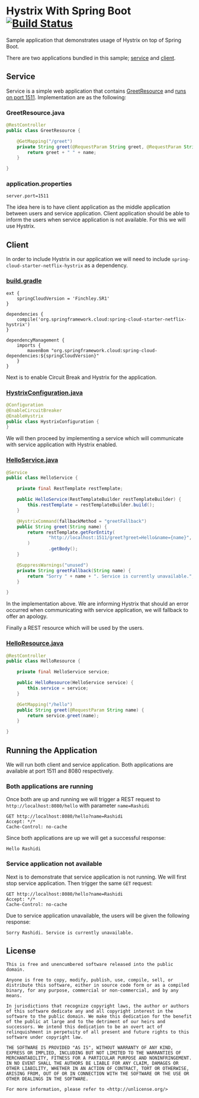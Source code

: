 # Hystrix With Spring Boot [![Build Status](https://travis-ci.org/rashidi/boot-hystrix-sample.svg?branch=master)](https://travis-ci.org/rashidi/boot-hystrix-sample)
Sample application that demonstrates usage of Hystrix on top of Spring Boot.

There are two applications bundled in this sample; [service][1] and [client][2].

## Service
Service is a simple web application that contains [GreetResource][3] and [runs on port 1511][4]. Implementation are
as the following:

### GreetResource.java
```java
@RestController
public class GreetResource {

    @GetMapping("/greet")
    private String greet(@RequestParam String greet, @RequestParam String name) {
        return greet + " " + name;
    }

}
```

### application.properties
```properties
server.port=1511
```

The idea here is to have client application as the middle application between users and service application. Client
application should be able to inform the users when service application is not available. For this we will use Hystrix.

## Client
In order to include Hystrix in our application we will need to include `spring-cloud-starter-netflix-hystrix` as a
dependency.

### [build.gradle][5]
```text
ext {
    springCloudVersion = 'Finchley.SR1'
}

dependencies {
    compile('org.springframework.cloud:spring-cloud-starter-netflix-hystrix')
}

dependencyManagement {
    imports {
        mavenBom "org.springframework.cloud:spring-cloud-dependencies:${springCloudVersion}"
    }
}
```

Next is to enable Circuit Break and Hystrix for the application.

### [HystrixConfiguration.java][6]
```java
@Configuration
@EnableCircuitBreaker
@EnableHystrix
public class HystrixConfiguration {
}
```

We will then proceed by implementing a service which will communicate with service application with
Hystrix enabled.

### [HelloService.java][7]
```java
@Service
public class HelloService {

    private final RestTemplate restTemplate;

    public HelloService(RestTemplateBuilder restTemplateBuilder) {
        this.restTemplate = restTemplateBuilder.build();
    }

    @HystrixCommand(fallbackMethod = "greetFallback")
    public String greet(String name) {
        return restTemplate.getForEntity(
                "http://localhost:1511/greet?greet=Hello&name={name}", String.class, name
        )
                .getBody();
    }

    @SuppressWarnings("unused")
    private String greetFallback(String name) {
        return "Sorry " + name + ". Service is currently unavailable.";
    }

}
```

In the implementation above. We are informing Hystrix that should an error occurred when communicating
with service application, we will fallback to offer an apology.

Finally a REST resource which will be used by the users.

### [HelloResource.java][8]
```java
@RestController
public class HelloResource {

    private final HelloService service;

    public HelloResource(HelloService service) {
        this.service = service;
    }

    @GetMapping("/hello")
    public String greet(@RequestParam String name) {
        return service.greet(name);
    }

}
```

## Running the Application
We will run both client and service application. Both applications are available at port 1511 and 8080
respectively.

### Both applications are running
Once both are up and running we will trigger a REST request to `http://localhost:8080/hello` with parameter `name=Rashidi`

```http request
GET http://localhost:8080/hello?name=Rashidi
Accept: */*
Cache-Control: no-cache
```

Since both applications are up we will get a successful response:

```text
Hello Rashidi
```

### Service application not available
Next is to demonstrate that service application is not running. We will first stop service application.
Then trigger the same `GET` request:

```http request
GET http://localhost:8080/hello?name=Rashidi
Accept: */*
Cache-Control: no-cache
```

Due to service application unavailable, the users will be given the following response:

```text
Sorry Rashidi. Service is currently unavailable.
```

## License
```text
This is free and unencumbered software released into the public domain.

Anyone is free to copy, modify, publish, use, compile, sell, or
distribute this software, either in source code form or as a compiled
binary, for any purpose, commercial or non-commercial, and by any
means.

In jurisdictions that recognize copyright laws, the author or authors
of this software dedicate any and all copyright interest in the
software to the public domain. We make this dedication for the benefit
of the public at large and to the detriment of our heirs and
successors. We intend this dedication to be an overt act of
relinquishment in perpetuity of all present and future rights to this
software under copyright law.

THE SOFTWARE IS PROVIDED "AS IS", WITHOUT WARRANTY OF ANY KIND,
EXPRESS OR IMPLIED, INCLUDING BUT NOT LIMITED TO THE WARRANTIES OF
MERCHANTABILITY, FITNESS FOR A PARTICULAR PURPOSE AND NONINFRINGEMENT.
IN NO EVENT SHALL THE AUTHORS BE LIABLE FOR ANY CLAIM, DAMAGES OR
OTHER LIABILITY, WHETHER IN AN ACTION OF CONTRACT, TORT OR OTHERWISE,
ARISING FROM, OUT OF OR IN CONNECTION WITH THE SOFTWARE OR THE USE OR
OTHER DEALINGS IN THE SOFTWARE.

For more information, please refer to <http://unlicense.org/>
```

[1]: service
[2]: client
[3]: service/src/main/java/rz/sample/boot/hystrix/service/web/GreetResource.java
[4]: service/src/main/resources/application.properties
[5]: client/build.gradle
[6]: client/src/main/java/rz/sample/boot/hystrix/client/configuration/HystrixConfiguration.java
[7]: client/src/main/java/rz/sample/boot/hystrix/client/service/HelloService.java
[8]: client/src/main/java/rz/sample/boot/hystrix/client/web/HelloResource.java